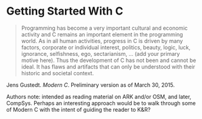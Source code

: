 # Getting Started With C

> Programming has become a very important cultural and economic activity and C
> remains an important element in the programming world. As in all human
> activities, progress in C is driven by many factors, corporate or individual
> interest, politics, beauty, logic, luck, ignorance, selfishness, ego,
> sectarianism, ... (add your primary motive here). Thus the development of C
> has not been and cannot be ideal. It has flaws and artifacts that can only be
> understood with their historic and societal context.

Jens Gustedt. _Modern C_. Preliminary version as of March 30, 2015.

Authors note: intended as reading material on ARK and/or OSM, and later,
CompSys. Perhaps an interesting approach would be to walk through some of
Modern C with the intent of guiding the reader to K&R?
